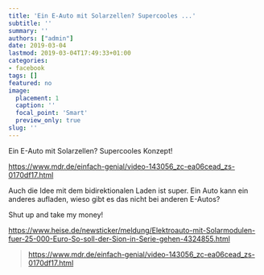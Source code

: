 ```yaml
---
title: 'Ein E-Auto mit Solarzellen? Supercooles ...'
subtitle: ''
summary: ''
authors: ["admin"]
date: 2019-03-04
lastmod: 2019-03-04T17:49:33+01:00
categories:
- facebook
tags: []
featured: no
image:
  placement: 1
  caption: ''
  focal_point: 'Smart'
  preview_only: true
slug: ''
---
```

Ein E-Auto mit Solarzellen? Supercooles Konzept!

https://www.mdr.de/einfach-genial/video-143056_zc-ea06cead_zs-0170df17.html

Auch die Idee mit dem bidirektionalen Laden ist super. Ein Auto kann ein anderes aufladen, wieso gibt es das nicht bei anderen E-Autos?

Shut up and take my money!

https://www.heise.de/newsticker/meldung/Elektroauto-mit-Solarmodulen-fuer-25-000-Euro-So-soll-der-Sion-in-Serie-gehen-4324855.html
> https://www.mdr.de/einfach-genial/video-143056_zc-ea06cead_zs-0170df17.html

